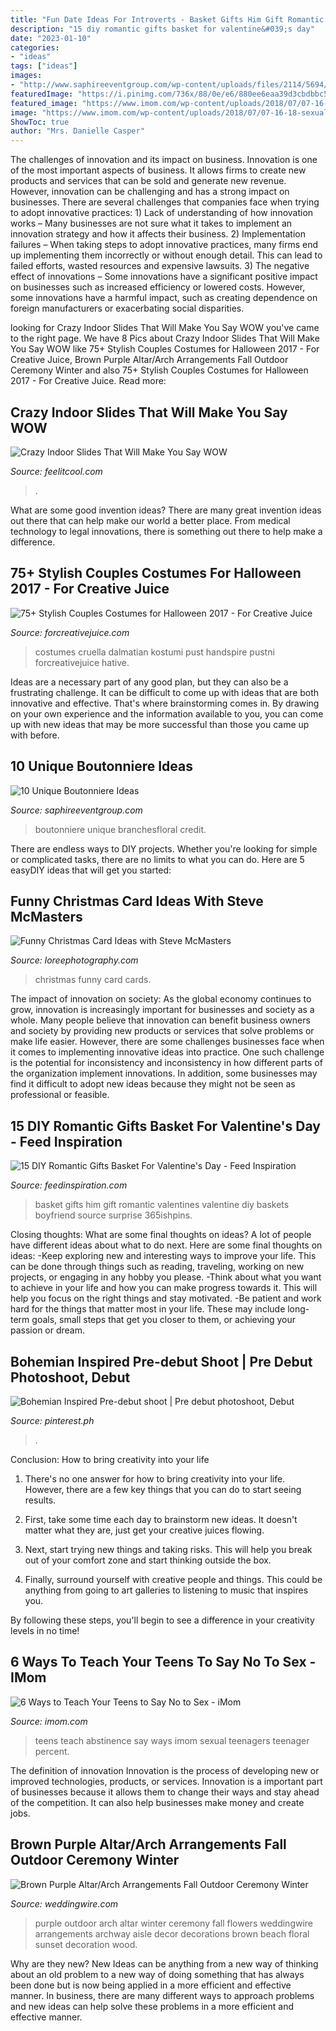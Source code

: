 ```yaml
---
title: "Fun Date Ideas For Introverts - Basket Gifts Him Gift Romantic Valentines Valentine Diy Baskets Boyfriend Source Surprise 365ishpins"
description: "15 diy romantic gifts basket for valentine&#039;s day"
date: "2023-01-10"
categories:
- "ideas"
tags: ["ideas"]
images:
- "http://www.saphireeventgroup.com/wp-content/uploads/files/2114/5694/2697/unique_boutonniere_4.jpg"
featuredImage: "https://i.pinimg.com/736x/88/0e/e6/880ee6eaa39d3cbdbbc548b785fe43e0--pre-debut-shoot-photoshoot.jpg"
featured_image: "https://www.imom.com/wp-content/uploads/2018/07/07-16-18-sexual-abstinence.jpg"
image: "https://www.imom.com/wp-content/uploads/2018/07/07-16-18-sexual-abstinence.jpg"
ShowToc: true
author: "Mrs. Danielle Casper"
---
```



The challenges of innovation and its impact on business.
Innovation is one of the most important aspects of business. It allows firms to create new products and services that can be sold and generate new revenue. However, innovation can be challenging and has a strong impact on businesses. There are several challenges that companies face when trying to adopt innovative practices: 1) Lack of understanding of how innovation works – Many businesses are not sure what it takes to implement an innovation strategy and how it affects their business. 2) Implementation failures – When taking steps to adopt innovative practices, many firms end up implementing them incorrectly or without enough detail. This can lead to failed efforts, wasted resources and expensive lawsuits. 3) The negative effect of innovations – Some innovations have a significant positive impact on businesses such as increased efficiency or lowered costs. However, some innovations have a harmful impact, such as creating dependence on foreign manufacturers or exacerbating social disparities.

	

		
looking for Crazy Indoor Slides That Will Make You Say WOW you've came to the right page. We have 8 Pics about Crazy Indoor Slides That Will Make You Say WOW like 75+ Stylish Couples Costumes for Halloween 2017 - For Creative Juice, Brown Purple Altar/Arch Arrangements Fall Outdoor Ceremony Winter and also 75+ Stylish Couples Costumes for Halloween 2017 - For Creative Juice. Read more:
		
    
## Crazy Indoor Slides That Will Make You Say WOW

<img loading=lazy src="https://feelitcool.com/wp-content/uploads/2016/08/indoor-home-slides15.jpg" onerror="this.onerror=null;this.src='https://tse1.mm.bing.net/th?id=OIP.sS2gaZdvRPORc1IS9wJofQHaJ4&amp;pid=15.1';" alt="Crazy Indoor Slides That Will Make You Say WOW">

_Source: feelitcool.com_

>. 

	

What are some good invention ideas?
There are many great invention ideas out there that can help make our world a better place. From medical technology to legal innovations, there is something out there to help make a difference.

    
## 75+ Stylish Couples Costumes For Halloween 2017 - For Creative Juice

<img loading=lazy src="https://i1.wp.com/forcreativejuice.com/wp-content/uploads/2017/09/72-couple-costume-ideas-for-halloween.jpg?fit=600%2C829&amp;ssl=1" onerror="this.onerror=null;this.src='https://tse1.mm.bing.net/th?id=OIP.gNwP2VqXPqRCY0-rLcXxhwHaKO&amp;pid=15.1';" alt="75+ Stylish Couples Costumes for Halloween 2017 - For Creative Juice">

_Source: forcreativejuice.com_

>costumes cruella dalmatian kostumi pust handspire pustni forcreativejuice hative. 

	

Ideas are a necessary part of any good plan, but they can also be a frustrating challenge. It can be difficult to come up with ideas that are both innovative and effective. That's where brainstorming comes in. By drawing on your own experience and the information available to you, you can come up with new ideas that may be more successful than those you came up with before.

    
## 10 Unique Boutonniere Ideas

<img loading=lazy src="http://www.saphireeventgroup.com/wp-content/uploads/files/2114/5694/2697/unique_boutonniere_4.jpg" onerror="this.onerror=null;this.src='https://tse1.mm.bing.net/th?id=OIP.5TqLrgNHkZo4s1fshs03xAAAAA&amp;pid=15.1';" alt="10 Unique Boutonniere Ideas">

_Source: saphireeventgroup.com_

>boutonniere unique branchesfloral credit. 

	

There are endless ways to DIY projects. Whether you're looking for simple or complicated tasks, there are no limits to what you can do. Here are 5 easyDIY ideas that will get you started: 

    
## Funny Christmas Card Ideas With Steve McMasters

<img loading=lazy src="http://loreephotography.com/wp-content/uploads/2017/11/Funny-Christmas-Cards-4.jpg" onerror="this.onerror=null;this.src='https://tse2.mm.bing.net/th?id=OIP.2zgj4QMPgZsqx8CSwp7ZZAHaOO&amp;pid=15.1';" alt="Funny Christmas Card Ideas with Steve McMasters">

_Source: loreephotography.com_

>christmas funny card cards. 

	

The impact of innovation on society:
As the global economy continues to grow, innovation is increasingly important for businesses and society as a whole. Many people believe that innovation can benefit business owners and society by providing new products or services that solve problems or make life easier. However, there are some challenges businesses face when it comes to implementing innovative ideas into practice. One such challenge is the potential for inconsistency and inconsistency in how different parts of the organization implement innovations. In addition, some businesses may find it difficult to adopt new ideas because they might not be seen as professional or feasible.

    
## 15 DIY Romantic Gifts Basket For Valentine&#039;s Day - Feed Inspiration

<img loading=lazy src="http://feedinspiration.com/wp-content/uploads/2017/01/Romantic-Valentines-Day-Gifts-for-Him.jpg" onerror="this.onerror=null;this.src='https://tse3.mm.bing.net/th?id=OIP.hfXVpLIR0k6h4_TtaSB1-wHaLH&amp;pid=15.1';" alt="15 DIY Romantic Gifts Basket For Valentine&#039;s Day - Feed Inspiration">

_Source: feedinspiration.com_

>basket gifts him gift romantic valentines valentine diy baskets boyfriend source surprise 365ishpins. 

	

Closing thoughts: What are some final thoughts on ideas?
A lot of people have different ideas about what to do next. Here are some final thoughts on ideas: 
-Keep exploring new and interesting ways to improve your life. This can be done through things such as reading, traveling, working on new projects, or engaging in any hobby you please.
-Think about what you want to achieve in your life and how you can make progress towards it. This will help you focus on the right things and stay motivated. 
-Be patient and work hard for the things that matter most in your life. These may include long-term goals, small steps that get you closer to them, or achieving your passion or dream.

    
## Bohemian Inspired Pre-debut Shoot | Pre Debut Photoshoot, Debut

<img loading=lazy src="https://i.pinimg.com/736x/88/0e/e6/880ee6eaa39d3cbdbbc548b785fe43e0--pre-debut-shoot-photoshoot.jpg" onerror="this.onerror=null;this.src='https://tse4.mm.bing.net/th?id=OIP.VZJqqDoR4APTUNNmhejp_AHaLH&amp;pid=15.1';" alt="Bohemian Inspired Pre-debut shoot | Pre debut photoshoot, Debut">

_Source: pinterest.ph_

>. 

	

Conclusion: How to bring creativity into your life
1. There's no one answer for how to bring creativity into your life. However, there are a few key things that you can do to start seeing results.
2. First, take some time each day to brainstorm new ideas. It doesn't matter what they are, just get your creative juices flowing.

3. Next, start trying new things and taking risks. This will help you break out of your comfort zone and start thinking outside the box.

4. Finally, surround yourself with creative people and things. This could be anything from going to art galleries to listening to music that inspires you.

By following these steps, you'll begin to see a difference in your creativity levels in no time!

    
## 6 Ways To Teach Your Teens To Say No To Sex - IMom

<img loading=lazy src="https://www.imom.com/wp-content/uploads/2018/07/07-16-18-sexual-abstinence.jpg" onerror="this.onerror=null;this.src='https://tse3.mm.bing.net/th?id=OIP.qnq5Kun0eYS0I-5-8GDW7QHaDt&amp;pid=15.1';" alt="6 Ways to Teach Your Teens to Say No to Sex - iMom">

_Source: imom.com_

>teens teach abstinence say ways imom sexual teenagers teenager percent. 

	

The definition of innovation
Innovation is the process of developing new or improved technologies, products, or services. Innovation is a important part of businesses because it allows them to change their ways and stay ahead of the competition. It can also help businesses make money and create jobs.

    
## Brown Purple Altar/Arch Arrangements Fall Outdoor Ceremony Winter

<img loading=lazy src="https://wwcdn.weddingwire.com/vendor/25001_30000/25207/thumbnails/1200x1200_1300077840097-JodiHarrisHalperinSunset.jpg" onerror="this.onerror=null;this.src='https://tse1.mm.bing.net/th?id=OIP.rxbphagU2fpVxBmI3Qt-nAHaLK&amp;pid=15.1';" alt="Brown Purple Altar/Arch Arrangements Fall Outdoor Ceremony Winter">

_Source: weddingwire.com_

>purple outdoor arch altar winter ceremony fall flowers weddingwire arrangements archway aisle decor decorations brown beach floral sunset decoration wood. 

	

Why are they new?
New Ideas can be anything from a new way of thinking about an old problem to a new way of doing something that has always been done but is now being applied in a more efficient and effective manner. In business, there are many different ways to approach problems and new ideas can help solve these problems in a more efficient and effective manner.

